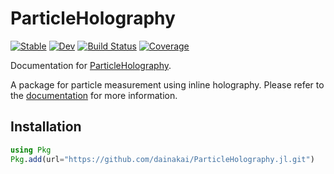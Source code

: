 # ParticleHolography

[![Stable](https://img.shields.io/badge/docs-stable-blue.svg)](https://dainakai.github.io/ParticleHolography.jl/stable/)
[![Dev](https://img.shields.io/badge/docs-dev-blue.svg)](https://dainakai.github.io/ParticleHolography.jl/dev/)
[![Build Status](https://github.com/dainakai/ParticleHolography.jl/actions/workflows/CI.yml/badge.svg?branch=main)](https://github.com/dainakai/ParticleHolography.jl/actions/workflows/CI.yml?query=branch%3Amain)
[![Coverage](https://codecov.io/gh/dainakai/ParticleHolography.jl/branch/main/graph/badge.svg)](https://codecov.io/gh/dainakai/ParticleHolography.jl)

Documentation for [ParticleHolography](https://github.com/dainakai/ParticleHolography.jl).

A package for particle measurement using inline holography. Please refer to the [documentation](https://dainakai.github.io/ParticleHolography.jl/stable/) for more information.

## Installation

```julia
using Pkg
Pkg.add(url="https://github.com/dainakai/ParticleHolography.jl.git")
```